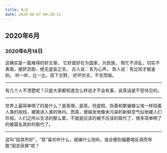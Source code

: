 ```yaml
---
title: 札记
date: 2020-06-07 00:20:11
---
```


## 2020年6月
### 2020年6月14日

这确实是一篇难得的好文章。
它好就好在为国家，为民族，
帮忙不添乱，切实不表面，披肝沥胆，绝无虚妄之言。
古人说：言为心声。
哲人说：有比较才能鉴别。
听一听，比一比，高下文野，
好坏优劣，不言而喻。

___

有几个人不清楚呢？只是大家都知道怎么样说才不会有事，说真话是不受待见的。

***

世界上最简单明了的是什么？是真理，是真。但虚假、伪善和欺骗像尘埃一样挡着人类的视线，被吸进人类的体内。而真，便越发地像未污染的新鲜空气似地被人们珍视。人们之所以生活的那么累，不就是应该的被不应该的取代了，很多简单明了的被莫名其妙的取代了。

---

这叫“投其所好”，“其”喜欢听什么，就编什么他听。谁会傻到偏要唱反调而导致“因言获罪”呢？